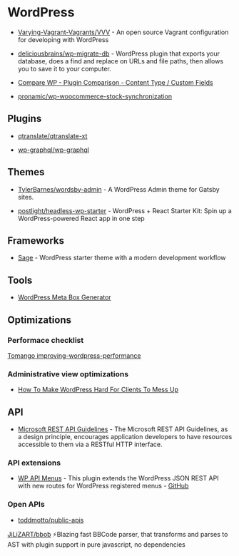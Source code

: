 # WordPress

- [Varying-Vagrant-Vagrants/VVV](https://github.com/Varying-Vagrant-Vagrants/VVV) - An open source Vagrant configuration for developing with WordPress

- [deliciousbrains/wp-migrate-db](https://github.com/deliciousbrains/wp-migrate-db) - WordPress plugin that exports your database, does a find and replace on URLs and file paths, then allows you to save it to your computer.

- [Compare WP - Plugin Comparison - Content Type / Custom Fields](https://docs.google.com/spreadsheets/d/1mSqienVYxLopTFGLPK0lGCJst2knKzXDtLQRgwjeBN8/edit#gid=3)

- [pronamic/wp-woocommerce-stock-synchronization](https://github.com/pronamic/wp-woocommerce-stock-synchronization)

## Plugins

- [qtranslate/qtranslate-xt](https://github.com/qtranslate/qtranslate-xt)

- [wp-graphql/wp-graphql](https://github.com/wp-graphql/wp-graphql)

## Themes

- [TylerBarnes/wordsby-admin](https://github.com/TylerBarnes/wordsby-admin) - A WordPress Admin theme for Gatsby sites.

- [postlight/headless-wp-starter](https://github.com/postlight/headless-wp-starter) - WordPress + React Starter Kit: Spin up a WordPress-powered React app in one step

## Frameworks

- [Sage](https://github.com/roots/sage) - WordPress starter theme with a modern development workflow

## Tools

- [WordPress Meta Box Generator](http://jeremyhixon.com/tool/wordpress-meta-box-generator-v2-beta/)

## Optimizations

### Performace checklist

[Tomango improving-wordpress-performance](http://www.tomango.co.uk/thinks/improving-wordpress-performance/)

### Administrative view optimizations

- [How To Make WordPress Hard For Clients To Mess Up](https://www.smashingmagazine.com/2016/07/how-to-make-wordpress-hard-for-clients-to-mess-up/)

## API

- [Microsoft REST API Guidelines](https://github.com/Microsoft/api-guidelines) - The Microsoft REST API Guidelines, as a design principle, encourages application developers to have resources accessible to them via a RESTful HTTP interface.

### API extensions

- [WP API Menus](https://wordpress.org/plugins/wp-api-menus/) - This plugin extends the WordPress JSON REST API with new routes for WordPress registered menus - [GitHub](https://github.com/unfulvio/wp-api-menus)

### Open APIs

- [toddmotto/public-apis](https://github.com/toddmotto/public-apis)

[JiLiZART/bbob](https://github.com/JiLiZART/bbob) ⚡️Blazing fast BBCode parser, that transforms and parses to AST with plugin support in pure javascript, no dependencies
